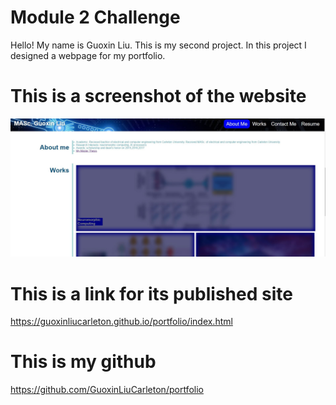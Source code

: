 # Module 2 Challenge
Hello! My name is Guoxin Liu. This is my second project. In this project I designed a webpage for my portfolio.
# This is a screenshot of the website
![img text](https://github.com/GuoxinLiuCarleton/portfolio/blob/main/scree.JPG)
# This is a link for its published site
https://guoxinliucarleton.github.io/portfolio/index.html
# This is my github
https://github.com/GuoxinLiuCarleton/portfolio

